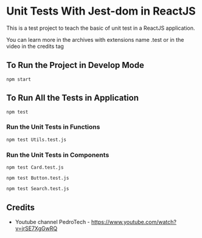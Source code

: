 # Unit Tests With Jest-dom in ReactJS

This is a test project to teach the basic of unit test in a ReactJS application.

You can learn more in the archives with extensions name .test or in the video in the credits tag

## To Run the Project in **Develop Mode**
  `npm start`

## To Run  **All the Tests** in Application
  `npm test `


  ### Run the Unit Tests in **Functions**

  `npm test Utils.test.js`
  ### Run the Unit Tests in **Components**

  `npm test Card.test.js`

  `npm test Button.test.js`

  `npm test Search.test.js`
## Credits

- Youtube channel PedroTech - https://www.youtube.com/watch?v=jrSE7XgGwRQ
